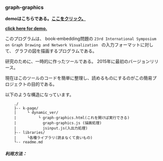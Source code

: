 ### graph-graphics

__demoはこちらである。[ここをクリック。](graph-graphics/k-page/dynamic_ver/)__

__[click here for demo.](graph-graphics/k-page/dynamic_ver/)__

このプログラムは、
book-embedding問題の
`23rd International Symposium on Graph Drawing and Network Visualization `
の入力フォーマットに対して、
グラフの図を描画するプログラムである。

研究のために、一時的に作ったツールである。
2015年に最初のバージョンリリース。

現在はこのツールのコードを簡単に整理し、読めるものにするのがこの簡易プロジェクトの目的である。

以下のような構造になっています。

```
	./
	├-- k-page/
	|     └ dynamic_ver/
	|          └ graph-graphics.html(これを開けば実行できる)
	|            graph-graphics.js (描画処理)
	|            jsinput.js(入出力処理)
	├-- libraries/
 	|     └各種ライブラリ(読まなくて良いもの)
	└-- readme.md
```


##### 利用方法：

```
````
